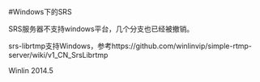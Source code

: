 #Windows下的SRS

SRS服务器不支持windows平台，几个分支也已经被撤销。

srs-librtmp支持Windows，参考https://github.com/winlinvip/simple-rtmp-server/wiki/v1_CN_SrsLibrtmp

Winlin 2014.5